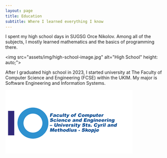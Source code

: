 ```yaml
---
layout: page
title: Education
subtitle: Where I learned everything I know
---
```


I spent my high school days in SUGSG Orce Nikolov. Among all of the subjects, I mostly learned mathematics and the basics of programming there.

<img src="assets/img/high-school-image.jpg" alt="High School" height: auto;">

After I graduated high school in 2023, I started university at The Faculty of Computer Science and Engineering (FCSE) within the UKIM. My major is Software Engineering and Information Systems.

<img src="assets/img/university-image.jpg" alt="University" style="max-width: 100%; height: auto;">
